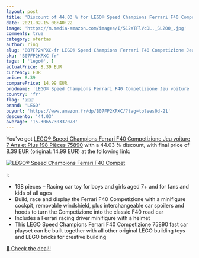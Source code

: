 ```yaml
---
layout: post
title: 'Discount of 44.03 % for LEGO® Speed Champions Ferrari F40 Compet'
date: 2021-02-15 08:40:22
image: 'https://m.media-amazon.com/images/I/512aTFlVcDL._SL200_.jpg'
comments: true
category: ofertas
author: ring
slug: 'B07FP2KPXC-fr LEGO® Speed Champions Ferrari F40 Competizione Jeu voiture...'
sku: 'B07FP2KPXC-fr'
tags: [ 'lego®', ]
actualPrice: 8.39 EUR
currency: EUR
price: 8.39
comparePrice: 14.99 EUR
prodname: 'LEGO® Speed Champions Ferrari F40 Competizione Jeu voiture  7 Ans et Plus  198 Pièces 75890'
country: 'fr'
flag: '🇫🇷'
brand: 'LEGO'
buyurl: 'https://www.amazon.fr/dp/B07FP2KPXC/?tag=tolees0d-21'
descuento: '44.03'
average: '15.3065730337078'
---
```


You've got [LEGO® Speed Champions Ferrari F40 Competizione Jeu voiture  7 Ans et Plus  198 Pièces 75890](https://www.amazon.fr/dp/B07FP2KPXC/?tag=tolees0d-21) with a  44.03 % discount, with final price of 8.39 EUR (original: 14.99 EUR) at the following link:

[![LEGO® Speed Champions Ferrari F40 Compet](https://m.media-amazon.com/images/I/512aTFlVcDL._SL200_.jpg)](https://www.amazon.fr/dp/B07FP2KPXC/?tag=tolees0d-21)

ℹ️:

- 198 pieces – Racing car toy for boys and girls aged 7+ and for fans and kids of all ages
- Build, race and display the Ferrari F40 Competizione with a minifigure cockpit, removable windshield, plus interchangeable car spoilers and hoods to turn the Competizione into the classic F40 road car
- Includes a Ferrari racing driver minifigure with a helmet
- This LEGO Speed Champions Ferrari F40 Competizione 75890 fast car playset can be built together with all other original LEGO building toys and LEGO bricks for creative building

[🛒 Check the deal!!](https://www.amazon.fr/dp/B07FP2KPXC/?tag=tolees0d-21)

